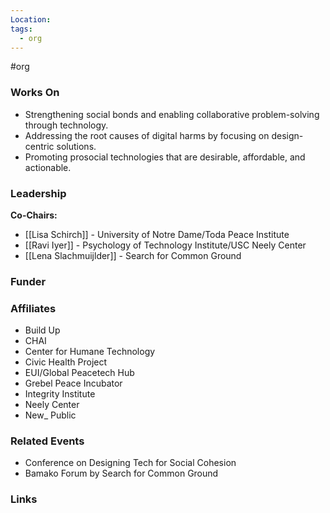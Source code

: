 ```yaml
---
Location: 
tags:
  - org
---
```

#org

### Works On
- Strengthening social bonds and enabling collaborative problem-solving through technology.
- Addressing the root causes of digital harms by focusing on design-centric solutions.
- Promoting prosocial technologies that are desirable, affordable, and actionable.

### Leadership
**Co-Chairs:**
- [[Lisa Schirch]] - University of Notre Dame/Toda Peace Institute
- [[Ravi Iyer]] - Psychology of Technology Institute/USC Neely Center
- [[Lena Slachmuijlder]] - Search for Common Ground

### Funder

### Affiliates
- Build Up
- CHAI
- Center for Humane Technology
- Civic Health Project
- EUI/Global Peacetech Hub
- Grebel Peace Incubator
- Integrity Institute
- Neely Center
- New_ Public

### Related Events
- Conference on Designing Tech for Social Cohesion
- Bamako Forum by Search for Common Ground

### Links